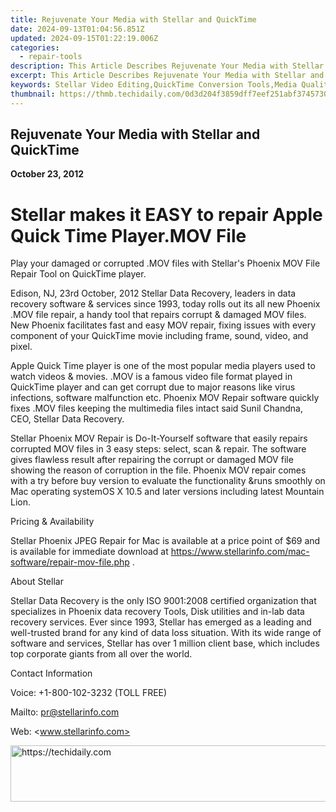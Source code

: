 ```yaml
---
title: Rejuvenate Your Media with Stellar and QuickTime
date: 2024-09-13T01:04:56.851Z
updated: 2024-09-15T01:22:19.006Z
categories:
  - repair-tools
description: This Article Describes Rejuvenate Your Media with Stellar and QuickTime
excerpt: This Article Describes Rejuvenate Your Media with Stellar and QuickTime
keywords: Stellar Video Editing,QuickTime Conversion Tools,Media Quality Enhancement,Advanced Video Editors,Media Transformation Services,High-Performance Video Editors,Revitalized Media Production
thumbnail: https://thmb.techidaily.com/0d3d204f3859dff7eef251abf3745730eecca41037a408c561029879668d653a.jpg
---
```


## Rejuvenate Your Media with Stellar and QuickTime

**October 23, 2012**

# **Stellar makes it EASY to repair Apple Quick Time Player.MOV File**

 Play your damaged or corrupted .MOV files with Stellar's Phoenix MOV File Repair Tool on QuickTime player.

 Edison, NJ, 23rd October, 2012 Stellar Data Recovery, leaders in data recovery software & services since 1993, today rolls out its all new Phoenix .MOV file repair, a handy tool that repairs corrupt & damaged MOV files. New Phoenix facilitates fast and easy MOV repair, fixing issues with every component of your QuickTime movie including frame, sound, video, and pixel.

 Apple Quick Time player is one of the most popular media players used to watch videos & movies. .MOV is a famous video file format played in QuickTime player and can get corrupt due to major reasons like virus infections, software malfunction etc. Phoenix MOV Repair software quickly fixes .MOV files keeping the multimedia files intact said Sunil Chandna, CEO, Stellar Data Recovery.

 Stellar Phoenix MOV Repair is Do-It-Yourself software that easily repairs corrupted MOV files in 3 easy steps: select, scan & repair. The software gives flawless result after repairing the corrupt or damaged MOV file showing the reason of corruption in the file. Phoenix MOV repair comes with a try before buy version to evaluate the functionality &runs smoothly on Mac operating systemOS X 10.5 and later versions including latest Mountain Lion.

Pricing & Availability

 Stellar Phoenix JPEG Repair for Mac is available at a price point of $69 and is available for immediate download at <https://www.stellarinfo.com/mac-software/repair-mov-file.php> .

About Stellar

 Stellar Data Recovery is the only ISO 9001:2008 certified organization that specializes in Phoenix data recovery Tools, Disk utilities and in-lab data recovery services. Ever since 1993, Stellar has emerged as a leading and well-trusted brand for any kind of data loss situation. With its wide range of software and services, Stellar has over 1 million client base, which includes top corporate giants from all over the world.

Contact Information

Voice: +1-800-102-3232 (TOLL FREE)

Mailto: <pr@stellarinfo.com>

 Web: <www.stellarinfo.com>

<ins class="adsbygoogle"
     style="display:block"
     data-ad-format="autorelaxed"
     data-ad-client="ca-pub-7571918770474297"
     data-ad-slot="1223367746"></ins>

<ins class="adsbygoogle"
     style="display:block"
     data-ad-client="ca-pub-7571918770474297"
     data-ad-slot="8358498916"
     data-ad-format="auto"
     data-full-width-responsive="true"></ins>



<!-- affiliate ads begin -->
<a href="https://ephamedtechinc.pxf.io/c/5597632/2137212/26400" target="_top" id="2137212">
  <img src="//a.impactradius-go.com/display-ad/26400-2137212" border="0" alt="https://techidaily.com" width="728" height="90"/>
</a>
<img height="0" width="0" src="https://ephamedtechinc.pxf.io/i/5597632/2137212/26400" style="position:absolute;visibility:hidden;" border="0" />
<!-- affiliate ads end -->

